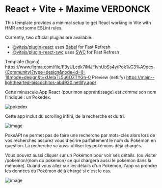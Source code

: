 # React + Vite + Maxime VERDONCK

This template provides a minimal setup to get React working in Vite with HMR and some ESLint rules.

Currently, two official plugins are available:

- [@vitejs/plugin-react](https://github.com/vitejs/vite-plugin-react/blob/main/packages/plugin-react/README.md) uses [Babel](https://babeljs.io/) for Fast Refresh
- [@vitejs/plugin-react-swc](https://github.com/vitejs/vite-plugin-react-swc) uses [SWC](https://swc.rs/) for Fast Refresh

Template (figma)
https://www.figma.com/file/F3yULcdk7iMJFlvhUbSs4y/Pok%C3%A9dex-(Community)?type=design&node-id=0-1&mode=design&t=xUeIaTL5u6OZTYGn-0
Preview (netlify)
https://main--lighthearted-biscochitos-abd920.netlify.app/

Cette minuscule App React (pour mon apprentissage) est comme son nom l'indique : un Pokedex.

![pokedex](https://github.com/vMaxime/Pokedex-REACT/assets/49071800/e99f3347-d892-4c03-a4de-9101427b473f)

Cette app inclut du scrolling infini, de la recherche et du tri.

![image](https://github.com/vMaxime/Pokedex-REACT/assets/49071800/a847dbff-2f2c-4bd3-988a-a891a9b223ac)

PokeAPI ne permet pas de faire une recherche par mots-clés alors lors de vos recherches assurez vous d'écrire parfaitement le nom du Pokémon en question.
La recherche va aussi utiliser les pokémons déjà chargés.

Vous pouvez aussi cliquer sur un Pokémon pour voir ses détails. (ou visiter /pokemon/{nom du pokemon} ce qui chargera aussi le pokemon dans la mémoire).
Quand vous allez sur les détails d'un Pokémon, l'app va prendre les données du Pokémon déjà chargé si c'est le cas.

![image](https://github.com/vMaxime/Pokedex-REACT/assets/49071800/772b00c5-19c7-4718-b3f9-e3e2d9f89edc)
